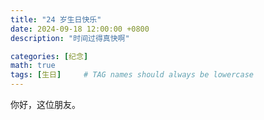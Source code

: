 ```yaml
---
title: "24 岁生日快乐"
date: 2024-09-18 12:00:00 +0800
description: "时间过得真快啊"

categories: [纪念]
math: true
tags: [生日]     # TAG names should always be lowercase
---
```


你好，这位朋友。
